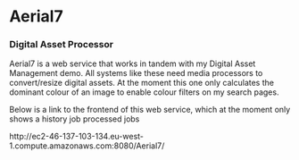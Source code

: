 <h1>Aerial7</h1>

<h3>Digital Asset Processor</h3>

<p>
  Aerial7 is a web service that works in tandem with my Digital Asset Management demo.
  All systems like these need media processors to convert/resize digital assets.
  At the moment this one only calculates the dominant colour of an image to enable colour filters on my search pages.
</p>

<p>Below is a link to the frontend of this web service, which at the moment only shows a history job processed jobs</p>
<p>http://ec2-46-137-103-134.eu-west-1.compute.amazonaws.com:8080/Aerial7/</p>
